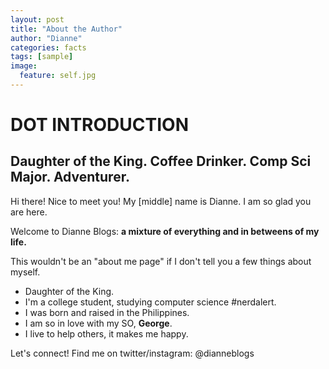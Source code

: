 ```yaml
---
layout: post
title: "About the Author"
author: "Dianne"
categories: facts
tags: [sample]
image:
  feature: self.jpg
---
```

# DOT INTRODUCTION
## Daughter of the King. Coffee Drinker. Comp Sci Major. Adventurer. 

Hi there! Nice to meet you! My [middle] name is Dianne. I am so glad you are here.

Welcome to Dianne Blogs: **a mixture of everything and in betweens of my life.**

This wouldn't be an "about me page" if I don't tell you a few things about myself.

* Daughter of the King.
* I'm a college student, studying computer science #nerdalert.
* I was born and raised in the Philippines.
* I am so in love with my SO, **George**.
* I live to help others, it makes me happy.

Let's connect! Find me on twitter/instagram: @dianneblogs
